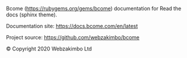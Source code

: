 
Bcome (https://rubygems.org/gems/bcome) documentation for Read the docs (sphinx theme).

Documentation site: https://docs.bcome.com/en/latest

Project source: https://github.com/webzakimbo/bcome

© Copyright 2020 Webzakimbo Ltd
